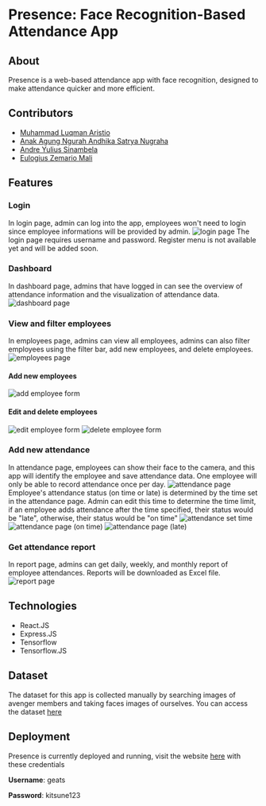 # Presence: Face Recognition-Based Attendance App

## About

Presence is a web-based attendance app with face recognition, designed to make attendance quicker and more efficient.

## Contributors

* [Muhammad Luqman Aristio](https://github.com/LuqmanAristio)
* [Anak Agung Ngurah Andhika Satrya Nugraha](https://github.com/DimensionalDragon)
* [Andre Yulius Sinambela](https://github.com/ucoktebas00)
* [Eulogius Zemario Mali](https://www.linkedin.com/in/eulogius-zemario-mali-349938200/)

## Features
### Login
In login page, admin can log into the app, employees won't need to login since employee informations will be provided by admin.
![login page](https://raw.githubusercontent.com/DimensionalDragon/college-files-provider/master/stored_files/presence-login.jpg)
The login page requires username and password. Register menu is not available yet and will be added soon.
### Dashboard
In dashboard page, admins that have logged in can see the overview of attendance information and the visualization of attendance data.
![dashboard page](https://raw.githubusercontent.com/DimensionalDragon/college-files-provider/master/stored_files/presence-dashboard.jpg)
### View and filter employees
In employees page, admins can view all employees, admins can also filter employees using the filter bar, add new employees, and delete employees.
![employees page](https://raw.githubusercontent.com/DimensionalDragon/college-files-provider/master/stored_files/presence-employees.jpg)
#### Add new employees
![add employee form](https://raw.githubusercontent.com/DimensionalDragon/college-files-provider/master/stored_files/presence-employees-add.jpg)
#### Edit and delete employees
![edit employee form](https://raw.githubusercontent.com/DimensionalDragon/college-files-provider/master/stored_files/presence-employees-edit.jpg)
![delete employee form](https://raw.githubusercontent.com/DimensionalDragon/college-files-provider/master/stored_files/presence-employees-delete.jpg)
### Add new attendance
In attendance page, employees can show their face to the camera, and this app will identify the employee and save attendance data. One employee will only be able to record attendance once per day.
![attendance page](https://raw.githubusercontent.com/DimensionalDragon/college-files-provider/master/stored_files/presence-attendance.jpg)
Employee's attendance status (on time or late) is determined by the time set in the attendance page. Admin can edit this time to determine the time limit, if an employee adds attendance after the time specified, their status would be "late", otherwise, their status would be "on time"
![attendance set time](https://raw.githubusercontent.com/DimensionalDragon/college-files-provider/master/stored_files/presence-attendance-time.jpg)
![attendance page (on time)](https://raw.githubusercontent.com/DimensionalDragon/college-files-provider/master/stored_files/presence-attendance-ontime.jpg)
![attendance page (late)](https://raw.githubusercontent.com/DimensionalDragon/college-files-provider/master/stored_files/presence-attendance-late.jpg)
### Get attendance report
In report page, admins can get daily, weekly, and monthly report of employee attendances. Reports will be downloaded as Excel file.
![report page](https://raw.githubusercontent.com/DimensionalDragon/college-files-provider/master/stored_files/presence-report.jpg)

## Technologies
* React.JS
* Express.JS
* Tensorflow
* Tensorflow.JS

## Dataset
The dataset for this app is collected manually by searching images of avenger members and taking faces images of ourselves. You can access the dataset [here](https://drive.google.com/file/d/1KXZiGpPNOq3spWzjc_-vNOAvwHn5V1DQ/view?usp=share_link)

## Deployment
Presence is currently deployed and running, visit the website [here](https://presence-web.netlify.app) with these credentials

**Username**: geats

**Password**: kitsune123
